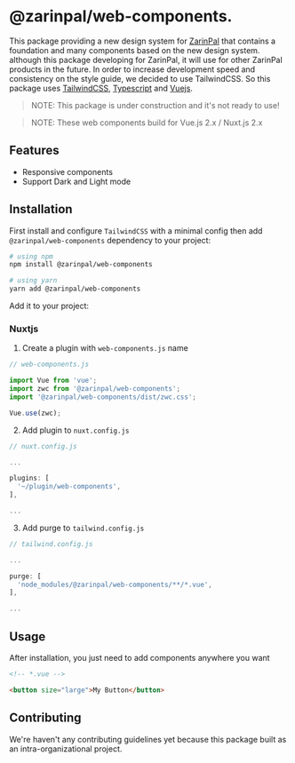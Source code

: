 # @zarinpal/web-components.

This package providing a new design system for [ZarinPal](https://www.zarinpal.com/) that contains a foundation and many components based on the new design system. although this package developing for ZarinPal, it will use for other ZarinPal products in the future. In order to increase development speed and consistency on the style guide, we decided to use TailwindCSS. So this package uses [TailwindCSS](https://tailwindcss.com/), [Typescript](https://www.typescriptlang.org/) and [Vuejs](https://vuejs.org/).

> NOTE: This package is under construction and it's not ready to use!

> NOTE: These web components build for Vue.js 2.x / Nuxt.js 2.x

## Features

- Responsive components
- Support Dark and Light mode

## Installation

First install and configure `TailwindCSS` with a minimal config then add `@zarinpal/web-components` dependency to your project:

```bash
# using npm
npm install @zarinpal/web-components

# using yarn
yarn add @zarinpal/web-components
```

Add it to your project:

### Nuxtjs

1. Create a plugin with `web-components.js` name

```javascript
// web-components.js

import Vue from 'vue';
import zwc from '@zarinpal/web-components';
import '@zarinpal/web-components/dist/zwc.css';

Vue.use(zwc);
```

2. Add plugin to `nuxt.config.js`

```javascript
// nuxt.config.js

...

plugins: [
  '~/plugin/web-components',
],

...
```

3. Add purge to `tailwind.config.js`

```javascript
// tailwind.config.js

...

purge: [
  'node_modules/@zarinpal/web-components/**/*.vue',
],

...
```

## Usage

After installation, you just need to add components anywhere you want

```html
<!-- *.vue -->

<button size="large">My Button</button>
```

## Contributing

We're haven't any contributing guidelines yet because this package built as an intra-organizational project.
